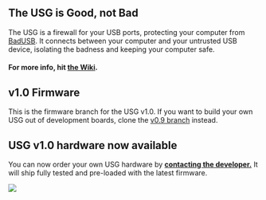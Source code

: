 ## The USG is Good, not Bad
The USG is a firewall for your USB ports, protecting your computer from [BadUSB](https://srlabs.de/badusb/). It connects between your computer and your untrusted USB device, isolating the badness and keeping your computer safe.

#### For more info, hit [the Wiki](https://github.com/robertfisk/USG/wiki).

## v1.0 Firmware
This is the firmware branch for the USG v1.0. If you want to build your own USG out of development boards, clone the [v0.9 branch](https://github.com/robertfisk/USG/tree/USG_0.9) instead.

## USG v1.0 hardware now available
You can now order your own USG hardware by [**contacting the developer.**](mailto:globotron@fastmail.com) It will ship fully tested and pre-loaded with the latest firmware.

![](https://github.com/robertfisk/USG/raw/USG_0.9/Doc_images/USG.jpg)




